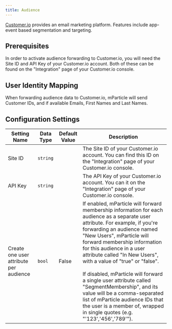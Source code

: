 ```yaml
---
title: Audience
---
```


[Customer.io](https://customer.io/) provides an email marketing platform.  Features include app-event based segmentation and targeting.

## Prerequisites

In order to activate audience forwarding to Customer.io, you will need the Site ID and API Key of your Customer.io account.  Both of these can be found on the "Integration" page of your Customer.io console.

## User Identity Mapping

When forwarding audience data to Customer.io, mParticle will send Customer IDs, and if available Emails, First Names and Last Names.

## Configuration Settings

Setting Name | Data Type | Default Value | Description 
|---|---|---|---
Site ID | `string` | | The Site ID of your Customer.io account.  You can find this ID on the "Integration" page of your Customer.io console.
API Key | `string` | | The API Key of your Customer.io account.  You can it on the "Integration" page of your Customer.io console.
Create one user attribute per audience | `bool` | False | If enabled, mParticle will forward membership information for each audience as a separate user attribute.  For example, if you're forwarding an audience named "New Users", mParticle will forward membership information for this audience in a user attribute called "In New Users", with a value of "true" or "false".  <br><br> If disabled, mParticle will forward a single user attribute called "SegmentMembership", and its value will be a comma-separated list of mParticle audience IDs that the user is a member of, wrapped in single quotes (e.g. "'123','456','789'").